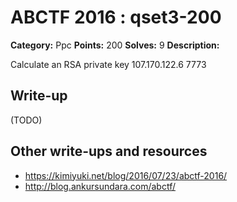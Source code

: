 # ABCTF 2016 : qset3-200

**Category:** Ppc
**Points:** 200
**Solves:** 9
**Description:**

Calculate an RSA private key 107.170.122.6 7773

## Write-up

(TODO)

## Other write-ups and resources

* https://kimiyuki.net/blog/2016/07/23/abctf-2016/
* http://blog.ankursundara.com/abctf/
